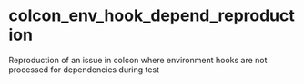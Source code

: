 # colcon_env_hook_depend_reproduction
Reproduction of an issue in colcon where environment hooks are not processed for dependencies during test
